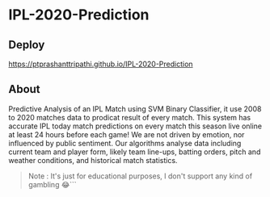 # IPL-2020-Prediction

## Deploy

https://ptprashanttripathi.github.io/IPL-2020-Prediction

## About

Predictive Analysis of an IPL Match using SVM Binary Classifier, it use 2008 to 2020 matches data to prodicat result of every match.
This system has accurate IPL today match predictions on every match this season live online at least 24 hours before each game!
We are not driven by emotion, nor influenced by public sentiment. Our algorithms analyse data including current team and player form, likely team line-ups, batting orders, pitch and weather conditions, and historical match statistics.

> Note : It's just for educational purposes, I don't support any kind of gambling 😂```
